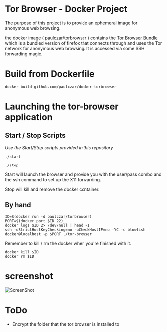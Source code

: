 # Tor Browser - Docker Project #

The purpose of this project is to provide an ephemeral image for anonymous web browsing.

the docker image ( paulczar/torbrowser ) contains the [Tor Browser Bundle](https://www.torproject.org/projects/torbrowser.html.en)  which is a bundled version of firefox that connects through and uses the Tor network for anonymous web browsing.    It is accessed via some SSH forwarding magic.

# Build from Dockerfile #

```
docker build github.com/paulczar/docker-torbrowser
```

# Launching the tor-browser application #

## Start / Stop Scripts ##

*Use the Start/Stop scripts provided in this repository*

`./start`

`./stop`

Start will launch the browser and provide you with the user/pass combo and the ssh command to set up the X11 forwarding.

Stop will kill and remove the docker container.


## By hand ##

```
ID=$(docker run -d paulczar/torbrowser)
PORT=$(docker port $ID 22)
docker logs $ID 2> /dev/null | head -1
ssh -oStrictHostKeyChecking=no -oCheckHostIP=no -YC -c blowfish docker@localhost -p $PORT ./tor-browser
```

Remember to kill / rm the docker when you're finished with it.

```
docker kill $ID
docker rm $ID
```

# screenshot #

![ScreenShot](https://raw.github.com/paulczar/docker-torbrowser/master/tor-browser.png)

# ToDo

* Encrypt the folder that the tor browser is installed to

